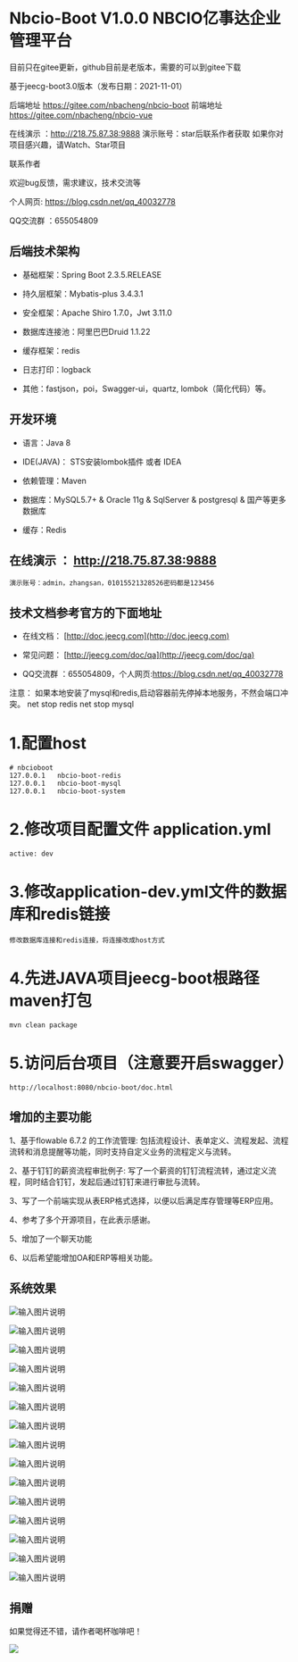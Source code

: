 Nbcio-Boot V1.0.0 NBCIO亿事达企业管理平台
===============

目前只在gitee更新，github目前是老版本，需要的可以到gitee下载

基于jeecg-boot3.0版本（发布日期：2021-11-01）

后端地址 https://gitee.com/nbacheng/nbcio-boot
前端地址 https://gitee.com/nbacheng/nbcio-vue

在线演示 ：http://218.75.87.38:9888
演示账号：star后联系作者获取
如果你对项目感兴趣，请Watch、Star项目

联系作者

欢迎bug反馈，需求建议，技术交流等

个人网页: https://blog.csdn.net/qq_40032778

QQ交流群 ：655054809


## 后端技术架构
- 基础框架：Spring Boot 2.3.5.RELEASE

- 持久层框架：Mybatis-plus 3.4.3.1

- 安全框架：Apache Shiro 1.7.0，Jwt 3.11.0

- 数据库连接池：阿里巴巴Druid 1.1.22

- 缓存框架：redis

- 日志打印：logback

- 其他：fastjson，poi，Swagger-ui，quartz, lombok（简化代码）等。



## 开发环境

- 语言：Java 8

- IDE(JAVA)： STS安装lombok插件 或者 IDEA

- 依赖管理：Maven

- 数据库：MySQL5.7+  &  Oracle 11g & SqlServer & postgresql & 国产等更多数据库

- 缓存：Redis


## 在线演示 ： http://218.75.87.38:9888

    演示账号：admin，zhangsan，01015521328526密码都是123456

## 技术文档参考官方的下面地址

- 在线文档：  [http://doc.jeecg.com](http://doc.jeecg.com)

- 常见问题：  [http://jeecg.com/doc/qa](http://jeecg.com/doc/qa)

- QQ交流群 ：655054809，个人网页:https://blog.csdn.net/qq_40032778

注意： 如果本地安装了mysql和redis,启动容器前先停掉本地服务，不然会端口冲突。
       net stop redis
       net stop mysql
 
# 1.配置host

    # nbcioboot
    127.0.0.1   nbcio-boot-redis
    127.0.0.1   nbcio-boot-mysql
    127.0.0.1   nbcio-boot-system
	
# 2.修改项目配置文件 application.yml
    active: dev
	
# 3.修改application-dev.yml文件的数据库和redis链接
	修改数据库连接和redis连接，将连接改成host方式

# 4.先进JAVA项目jeecg-boot根路径 maven打包
    mvn clean package

# 5.访问后台项目（注意要开启swagger）
    http://localhost:8080/nbcio-boot/doc.html

## 增加的主要功能

   1、基于flowable 6.7.2 的工作流管理:
          包括流程设计、表单定义、流程发起、流程流转和消息提醒等功能，同时支持自定义业务的流程定义与流转。

   2、基于钉钉的薪资流程审批例子:
          写了一个薪资的钉钉流程流转，通过定义流程，同时结合钉钉，发起后通过钉钉来进行审批与流转。

   3、写了一个前端实现从表ERP格式选择，以便以后满足库存管理等ERP应用。

   4、参考了多个开源项目，在此表示感谢。
   
   5、增加了一个聊天功能

   6、以后希望能增加OA和ERP等相关功能。
   
   系统效果
   ----
   
   ![输入图片说明](https://img-blog.csdnimg.cn/863a745945624a45acfe8e7856c6134e.png "在这里输入图片标题")
	 
   ![输入图片说明](https://img-blog.csdnimg.cn/898e102ca3d5452bb2d23d989be008ab.png "在这里输入图片标题")
	 
   ![输入图片说明](https://img-blog.csdnimg.cn/c63e81a73b0e40b8b3f21963e92199ec.png "在这里输入图片标题")
	 
   ![输入图片说明](https://img-blog.csdnimg.cn/83441ac37474453a94181be59e844469.png "在这里输入图片标题")
	 
   ![输入图片说明](https://img-blog.csdnimg.cn/45ef09d3626747858a750ada9a2206e3.png "在这里输入图片标题")
	 
   ![输入图片说明](https://img-blog.csdnimg.cn/e5443bd5d38442969a7c20895d563712.png "在这里输入图片标题")
	 
   ![输入图片说明](https://img-blog.csdnimg.cn/e5443bd5d38442969a7c20895d563712.png "在这里输入图片标题")
	 
   ![输入图片说明](https://img-blog.csdnimg.cn/e5443bd5d38442969a7c20895d563712.png "在这里输入图片标题")
	 
   ![输入图片说明](https://img-blog.csdnimg.cn/610bef9ed3ca4aa8a9d3e2e6ef242877.png "在这里输入图片标题")
	 
   ![输入图片说明](https://img-blog.csdnimg.cn/a2991f0d55a64a7b882194aea3f0f3a2.png "在这里输入图片标题")
	 
   ![输入图片说明](https://img-blog.csdnimg.cn/db30f76b9b2447a9a941a8541fb98587.png "在这里输入图片标题")
   
   ![输入图片说明](https://img-blog.csdnimg.cn/a0b16c3d30964d159de5bffb3e19f616.png "在这里输入图片标题")
   
   ![输入图片说明](https://img-blog.csdnimg.cn/5391fd45a1d74a2096844a543fa1fd8a.png "在这里输入图片标题")
   
   ![输入图片说明](https://img-blog.csdnimg.cn/259bc2e0306d4457b9ada1890ca9b1e9.png "在这里输入图片标题")
   
   ![输入图片说明](https://img-blog.csdnimg.cn/7be0ebce891f43718e603a7883fa0e66.png "在这里输入图片标题")

## 捐赠 

如果觉得还不错，请作者喝杯咖啡吧！

![](https://oscimg.oschina.net/oscnet/up-58088c35672c874bd5a95c2327300d44dca.png)
